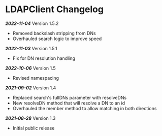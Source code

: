 # LDAPClient Changelog

***2022-11-04*** Version 1.5.2
   - Removed backslash stripping from DNs
   - Overhauled search logic to improve speed

***2022-11-03*** Version 1.5.1
   - Fix for DN resolution handling

***2022-10-06*** Version 1.5
   - Revised namespacing

***2021-09-02*** Version 1.4
   - Replaced search's fullDNs parameter with resolveDNs
   - New resolveDN method that will resolve a DN to an id
   - Overhauled the member method to allow matching in both directions

***2021-08-28*** Version 1.3
   - Initial public release
